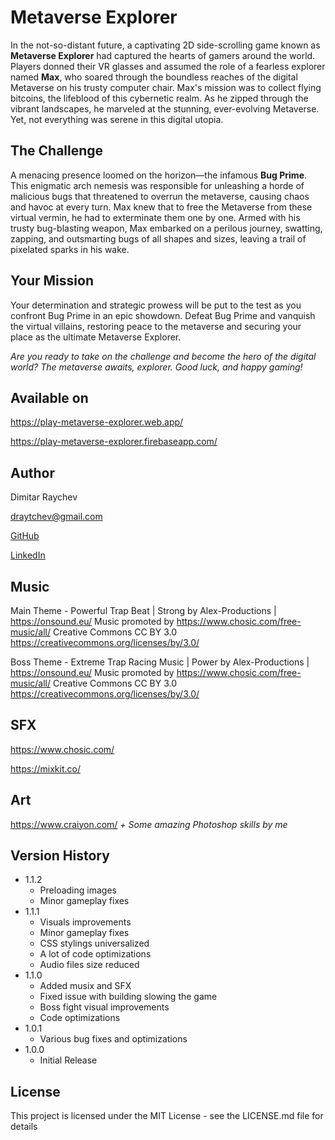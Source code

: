 # Metaverse Explorer

In the not-so-distant future, a captivating 2D side-scrolling game known as **Metaverse Explorer** had captured the hearts of gamers around the world. Players donned their VR glasses and assumed the role of a fearless explorer named **Max**, who soared through the boundless reaches of the digital Metaverse on his trusty computer chair. Max's mission was to collect flying bitcoins, the lifeblood of this cybernetic realm. As he zipped through the vibrant landscapes, he marveled at the stunning, ever-evolving Metaverse. Yet, not everything was serene in this digital utopia.

## The Challenge

A menacing presence loomed on the horizon—the infamous **Bug Prime**. This enigmatic arch nemesis was responsible for unleashing a horde of malicious bugs that threatened to overrun the metaverse, causing chaos and havoc at every turn. Max knew that to free the Metaverse from these virtual vermin, he had to exterminate them one by one. Armed with his trusty bug-blasting weapon, Max embarked on a perilous journey, swatting, zapping, and outsmarting bugs of all shapes and sizes, leaving a trail of pixelated sparks in his wake.

## Your Mission

Your determination and strategic prowess will be put to the test as you confront Bug Prime in an epic showdown. Defeat Bug Prime and vanquish the virtual villains, restoring peace to the metaverse and securing your place as the ultimate Metaverse Explorer.

_Are you ready to take on the challenge and become the hero of the digital world? The metaverse awaits, explorer. Good luck, and happy gaming!_

## Available on
https://play-metaverse-explorer.web.app/

https://play-metaverse-explorer.firebaseapp.com/

## Author

Dimitar Raychev

draytchev@gmail.com

[GitHub](https://github.com/dimitarraychev)

[LinkedIn](https://linkedin.com/in/dimitaraychev)

## Music
Main Theme - Powerful Trap Beat | Strong by Alex-Productions | https://onsound.eu/
Music promoted by https://www.chosic.com/free-music/all/
Creative Commons CC BY 3.0
https://creativecommons.org/licenses/by/3.0/

Boss Theme - Extreme Trap Racing Music | Power by Alex-Productions | https://onsound.eu/
Music promoted by https://www.chosic.com/free-music/all/
Creative Commons CC BY 3.0
https://creativecommons.org/licenses/by/3.0/

## SFX
https://www.chosic.com/

https://mixkit.co/

## Art
https://www.craiyon.com/ _+ Some amazing Photoshop skills by me_

## Version History
* 1.1.2
    * Preloading images
    * Minor gameplay fixes
* 1.1.1
    * Visuals improvements
    * Minor gameplay fixes
    * CSS stylings universalized
    * A lot of code optimizations
    * Audio files size reduced
* 1.1.0
    * Added musix and SFX
    * Fixed issue with building slowing the game
    * Boss fight visual improvements
    * Code optimizations
* 1.0.1
    * Various bug fixes and optimizations
* 1.0.0
    * Initial Release

## License

This project is licensed under the MIT License - see the LICENSE.md file for details